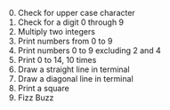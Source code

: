 0. Check for upper case character
1. Check for a digit 0 through 9
2. Multiply two integers
3. Print numbers from 0 to 9
4. Print numbers 0 to 9 excluding 2 and 4
5. Print 0 to 14, 10 times
6. Draw a straight line in terminal
7. Draw a diagonal line in terminal
8. Print a square
9. Fizz Buzz
